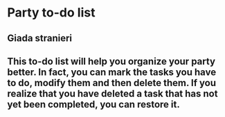 # Party to-do list

## Giada stranieri

## This to-do list will help you organize your party better. In fact, you can mark the tasks you have to do, modify them and then delete them. If you realize that you have deleted a task that has not yet been completed, you can restore it.

